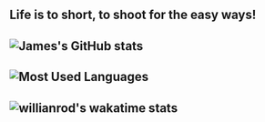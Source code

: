 ## Life is to short, to shoot for the easy ways!
## ![James's GitHub stats](https://github-readme-stats.vercel.app/api?username=JamesQian11&show_icons=true&theme=tokyonight)
## ![Most Used Languages](https://github-readme-stats.vercel.app/api/top-langs/?username=JamesQian11&theme=dark&layout=compact)
## ![willianrod's wakatime stats](https://github-readme-stats.vercel.app/api/wakatime?username=JamesQian11&theme=dark&layout=compact)


<!--
**JamesQian11/JamesQian11** is a ✨ _special_ ✨ repository because its `README.md` (this file) appears on your GitHub profile.

Here are some ideas to get you started:

- 🔭 I’m currently working on ...
- 🌱 I’m currently learning ...
- 👯 I’m looking to collaborate on ...
- 🤔 I’m looking for help with ...
- 💬 Ask me about ...
- 📫 How to reach me: ...
- 😄 Pronouns: ...
- ⚡ Fun fact: ...
-->
